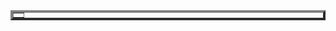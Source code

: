 <!DOCTYPE html>
<html lang="en">
   <head>
      <meta charset="utf-8">
      <title>Eat healthier</title>
      <meta name= "Learn how to make better choices with this information provided." content="Eat healthier">
      <meta name= "Gema Limeta" content="sitepoint">
      <link ref="stylesheet" href="style.ccs">
      </head>
      <body>
      <!--NavBar-->
     <table border="4">
      <tr>
      <td> 
